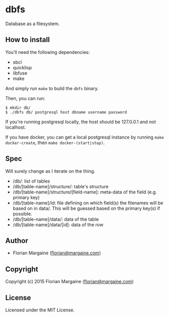 # dbfs

Database as a filesystem.

## How to install

You'll need the following dependencies:

- sbcl
- quicklisp
- libfuse
- make

And simply run `make` to build the `dbfs` binary.

Then, you can run:

    $ mkdir db/
    $ ./dbfs db/ postgresql host dbname username password

If you're running postgresql locally, the host should be 127.0.0.1 and
not localhost.

If you have docker, you can get a local postgresql instance by running
`make docker-create`, then `make docker-(start|stop)`.

## Spec

Will surely change as I iterate on the thing.

- /db/: list of tables
- /db/[table-name]/structure/: table's structure
- /db/[table-name]/structure/[field-name]: meta-data of the field (e.g. primary key)
- /db/[table-name]/id: file defining on which field(s) the filenames will be based on in data/. This will be guessed based on the primary key(s) if possible.
- /db/[table-name]/data/: data of the table
- /db/[table-name]/data/[id]: data of the row

## Author

* Florian Margaine (florian@margaine.com)

## Copyright

Copyright (c) 2015 Florian Margaine (florian@margaine.com)

## License

Licensed under the MIT License.
